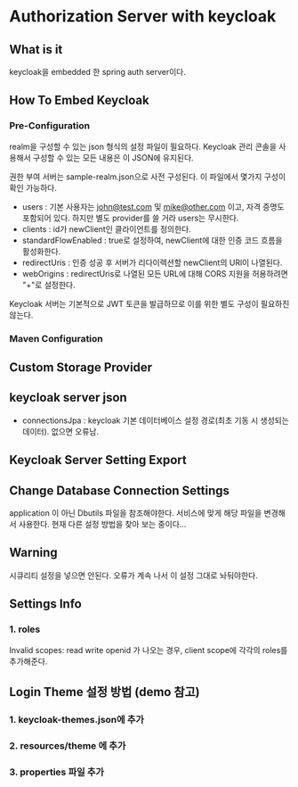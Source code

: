 # Authorization Server with keycloak

## What is it

keycloak을 embedded 한 spring auth server이다.

## How To Embed Keycloak

### Pre-Configuration

realm을 구성할 수 있는 json 형식의 설정 파일이 필요하다. Keycloak 관리 콘솔을 사용해서 구성할 수 있는 모든 내용은 이 JSON에 유지된다.

권한 부여 서버는 sample-realm.json으로 사전 구성된다. 이 파일에서 몇가지 구성이 확인 가능하다.

- users : 기본 사용자는 <john@test.com> 및 <mike@other.com> 이고, 자격 증명도 포함되어 있다. 하지만 별도 provider를 쓸 거라 users는 무시한다.
- clients : id가 newClient인 클라이언트를 정의한다.
- standardFlowEnabled : true로 설정하여, newClient에 대한 인증 코드 흐름을 활성화한다.
- redirectUris : 인증 성공 후 서버가 리다이렉션할 newClient의 URl이 나열된다.
- webOrigins : redirectUris로 나열된 모든 URL에 대해 CORS 지원을 허용하려면 "+"로 설정한다.

Keycloak 서버는 기본적으로 JWT 토큰을 발급하므로 이를 위한 별도 구성이 필요하진 않는다.

### Maven Configuration

## Custom Storage Provider

## keycloak server json

- connectionsJpa : keycloak 기본 데이터베이스 설정 경로(최초 기동 시 생성되는 데이터). 없으면 오류남.

## Keycloak Server Setting Export

## Change Database Connection Settings

application 이 아닌 Dbutils 파일을 참조해야한다. 서비스에 맞게 해당 파일을 변경해서 사용한다. 현재 다른 설정 방법을 찾아 보는 중이다...

## Warning

시큐리티 설정을 넣으면 안된다. 오류가 계속 나서 이 설정 그대로 놔둬야한다.

## Settings Info

### 1. roles

Invalid scopes: read write openid 가 나오는 경우, client scope에 각각의 roles를 추가해준다.

## Login Theme 설정 방법 (demo 참고)

### 1. keycloak-themes.json에 추가

### 2. resources/theme 에 추가

### 3. properties 파일 추가
